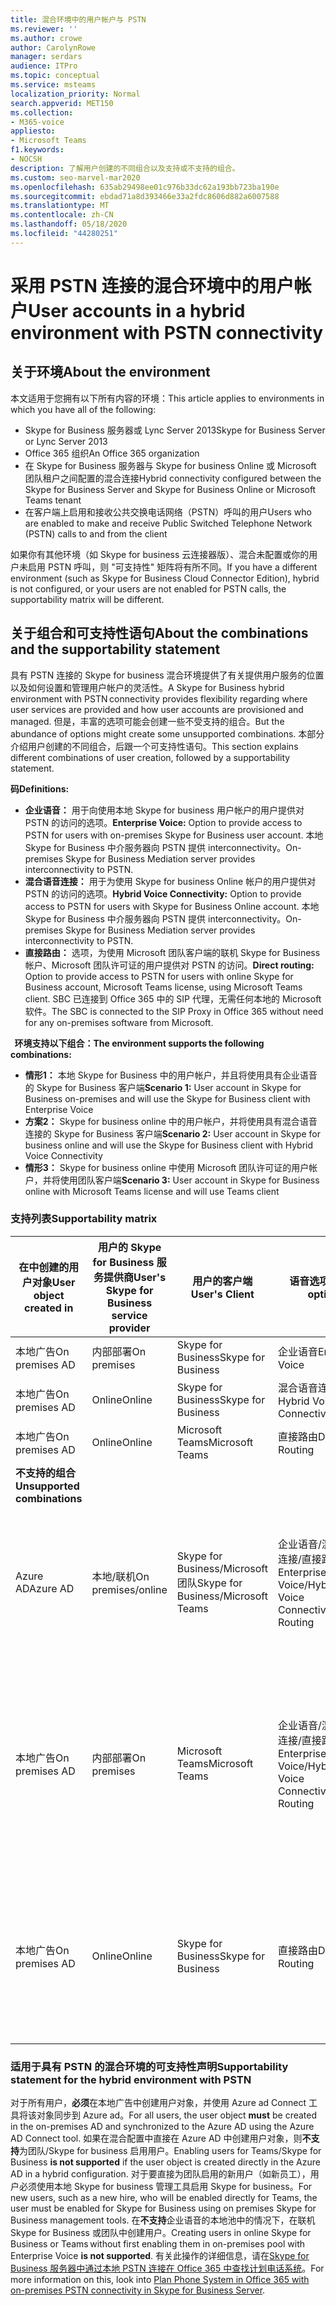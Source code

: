 ```yaml
---
title: 混合环境中的用户帐户与 PSTN
ms.reviewer: ''
ms.author: crowe
author: CarolynRowe
manager: serdars
audience: ITPro
ms.topic: conceptual
ms.service: msteams
localization_priority: Normal
search.appverid: MET150
ms.collection:
- M365-voice
appliesto:
- Microsoft Teams
f1.keywords:
- NOCSH
description: 了解用户创建的不同组合以及支持或不支持的组合。
ms.custom: seo-marvel-mar2020
ms.openlocfilehash: 635ab29498ee01c976b33dc62a193bb723ba190e
ms.sourcegitcommit: ebdad71a8d393466e33a2fdc8606d882a6007588
ms.translationtype: MT
ms.contentlocale: zh-CN
ms.lasthandoff: 05/18/2020
ms.locfileid: "44280251"
---
```

# <a name="user-accounts-in-a-hybrid-environment-with-pstn-connectivity"></a><span data-ttu-id="25b77-103">采用 PSTN 连接的混合环境中的用户帐户</span><span class="sxs-lookup"><span data-stu-id="25b77-103">User accounts in a hybrid environment with PSTN connectivity</span></span>

## <a name="about-the-environment"></a><span data-ttu-id="25b77-104">关于环境</span><span class="sxs-lookup"><span data-stu-id="25b77-104">About the environment</span></span>

<span data-ttu-id="25b77-105">本文适用于您拥有以下所有内容的环境：</span><span class="sxs-lookup"><span data-stu-id="25b77-105">This article applies to environments in which you have all of the following:</span></span> 
 
- <span data-ttu-id="25b77-106">Skype for Business 服务器或 Lync Server 2013</span><span class="sxs-lookup"><span data-stu-id="25b77-106">Skype for Business Server or Lync Server 2013</span></span> 
- <span data-ttu-id="25b77-107">Office 365 组织</span><span class="sxs-lookup"><span data-stu-id="25b77-107">An Office 365 organization</span></span> 
- <span data-ttu-id="25b77-108">在 Skype for Business 服务器与 Skype for business Online 或 Microsoft 团队租户之间配置的混合连接</span><span class="sxs-lookup"><span data-stu-id="25b77-108">Hybrid connectivity configured between the Skype for Business Server and Skype for Business Online or Microsoft Teams tenant</span></span> 
- <span data-ttu-id="25b77-109">在客户端上启用和接收公共交换电话网络（PSTN）呼叫的用户</span><span class="sxs-lookup"><span data-stu-id="25b77-109">Users who are enabled to make and receive Public Switched Telephone Network (PSTN) calls to and from the client</span></span>

 
<span data-ttu-id="25b77-110">如果你有其他环境（如 Skype for business 云连接器版）、混合未配置或你的用户未启用 PSTN 呼叫，则 "可支持性" 矩阵将有所不同。</span><span class="sxs-lookup"><span data-stu-id="25b77-110">If you have a different environment (such as Skype for Business Cloud Connector Edition), hybrid is not configured, or your users are not enabled for PSTN calls, the supportability matrix will be different.</span></span>  

## <a name="about-the-combinations-and-the-supportability-statement"></a><span data-ttu-id="25b77-111">关于组合和可支持性语句</span><span class="sxs-lookup"><span data-stu-id="25b77-111">About the combinations and the supportability statement</span></span>  

<span data-ttu-id="25b77-112">具有 PSTN 连接的 Skype for business 混合环境提供了有关提供用户服务的位置以及如何设置和管理用户帐户的灵活性。</span><span class="sxs-lookup"><span data-stu-id="25b77-112">A Skype for Business hybrid environment with PSTN connectivity provides flexibility regarding where user services are provided and how user accounts are provisioned and managed.</span></span> <span data-ttu-id="25b77-113">但是，丰富的选项可能会创建一些不受支持的组合。</span><span class="sxs-lookup"><span data-stu-id="25b77-113">But the abundance of options might create some unsupported combinations.</span></span> <span data-ttu-id="25b77-114">本部分介绍用户创建的不同组合，后跟一个可支持性语句。</span><span class="sxs-lookup"><span data-stu-id="25b77-114">This section explains different combinations of user creation, followed by a supportability statement.</span></span>


<span data-ttu-id="25b77-115">**码**</span><span class="sxs-lookup"><span data-stu-id="25b77-115">**Definitions:**</span></span>   
- <span data-ttu-id="25b77-116">**企业语音：** 用于向使用本地 Skype for business 用户帐户的用户提供对 PSTN 的访问的选项。</span><span class="sxs-lookup"><span data-stu-id="25b77-116">**Enterprise Voice:** Option to provide access to PSTN for users with on-premises Skype for Business user account.</span></span> <span data-ttu-id="25b77-117">本地 Skype for Business 中介服务器向 PSTN 提供 interconnectivity。</span><span class="sxs-lookup"><span data-stu-id="25b77-117">On-premises Skype for Business Mediation server provides interconnectivity to PSTN.</span></span>  
- <span data-ttu-id="25b77-118">**混合语音连接：** 用于为使用 Skype for business Online 帐户的用户提供对 PSTN 的访问的选项。</span><span class="sxs-lookup"><span data-stu-id="25b77-118">**Hybrid Voice Connectivity:** Option to provide access to PSTN for users with Skype for Business Online account.</span></span> <span data-ttu-id="25b77-119">本地 Skype for Business 中介服务器向 PSTN 提供 interconnectivity。</span><span class="sxs-lookup"><span data-stu-id="25b77-119">On-premises Skype for Business Mediation server provides interconnectivity to PSTN.</span></span> 
- <span data-ttu-id="25b77-120">**直接路由：** 选项，为使用 Microsoft 团队客户端的联机 Skype for Business 帐户、Microsoft 团队许可证的用户提供对 PSTN 的访问。</span><span class="sxs-lookup"><span data-stu-id="25b77-120">**Direct routing:** Option to provide access to PSTN for users with online Skype for Business account, Microsoft Teams license, using Microsoft Teams client.</span></span> <span data-ttu-id="25b77-121">SBC 已连接到 Office 365 中的 SIP 代理，无需任何本地的 Microsoft 软件。</span><span class="sxs-lookup"><span data-stu-id="25b77-121">The SBC is connected to the SIP Proxy in Office 365 without need for any on-premises software from Microsoft.</span></span>

  
<span data-ttu-id="25b77-122">**环境支持以下组合：**</span><span class="sxs-lookup"><span data-stu-id="25b77-122">**The environment supports the following combinations:**</span></span>
- <span data-ttu-id="25b77-123">**情形1：** 本地 Skype for Business 中的用户帐户，并且将使用具有企业语音的 Skype for Business 客户端</span><span class="sxs-lookup"><span data-stu-id="25b77-123">**Scenario 1:** User account in Skype for Business on-premises and will use the Skype for Business client with Enterprise Voice</span></span>
- <span data-ttu-id="25b77-124">**方案2：** Skype for business online 中的用户帐户，并将使用具有混合语音连接的 Skype for Business 客户端</span><span class="sxs-lookup"><span data-stu-id="25b77-124">**Scenario 2:** User account in Skype for business online and will use the Skype for Business client with Hybrid Voice Connectivity</span></span>
- <span data-ttu-id="25b77-125">**情形3：** Skype for business online 中使用 Microsoft 团队许可证的用户帐户，并将使用团队客户端</span><span class="sxs-lookup"><span data-stu-id="25b77-125">**Scenario 3:** User account in Skype for Business online with Microsoft Teams license and will use Teams client</span></span>
 
### <a name="supportability-matrix"></a><span data-ttu-id="25b77-126">支持列表</span><span class="sxs-lookup"><span data-stu-id="25b77-126">Supportability matrix</span></span>


|<span data-ttu-id="25b77-127">**在中创建的用户对象**</span><span class="sxs-lookup"><span data-stu-id="25b77-127">**User object created in**</span></span>  |<span data-ttu-id="25b77-128">**用户的 Skype for Business 服务提供商**</span><span class="sxs-lookup"><span data-stu-id="25b77-128">**User's Skype for Business service provider**</span></span>|<span data-ttu-id="25b77-129">**用户的客户端**</span><span class="sxs-lookup"><span data-stu-id="25b77-129">**User's Client**</span></span>|<span data-ttu-id="25b77-130">**语音选项**</span><span class="sxs-lookup"><span data-stu-id="25b77-130">**Voice option**</span></span>|<span data-ttu-id="25b77-131">**支持**</span><span class="sxs-lookup"><span data-stu-id="25b77-131">**Supported**</span></span>|
| ------------ | --------- | --------- | --------- | -------- |
|<span data-ttu-id="25b77-132">本地广告</span><span class="sxs-lookup"><span data-stu-id="25b77-132">On premises AD</span></span>| <span data-ttu-id="25b77-133">内部部署</span><span class="sxs-lookup"><span data-stu-id="25b77-133">On premises</span></span> |<span data-ttu-id="25b77-134">Skype for Business</span><span class="sxs-lookup"><span data-stu-id="25b77-134">Skype for Business</span></span>   | <span data-ttu-id="25b77-135">企业语音</span><span class="sxs-lookup"><span data-stu-id="25b77-135">Enterprise Voice</span></span>   |<span data-ttu-id="25b77-136">是</span><span class="sxs-lookup"><span data-stu-id="25b77-136">Yes</span></span>|
|<span data-ttu-id="25b77-137">本地广告</span><span class="sxs-lookup"><span data-stu-id="25b77-137">On premises AD</span></span>|<span data-ttu-id="25b77-138">Online</span><span class="sxs-lookup"><span data-stu-id="25b77-138">Online</span></span>| <span data-ttu-id="25b77-139">Skype for Business</span><span class="sxs-lookup"><span data-stu-id="25b77-139">Skype for Business</span></span>  | <span data-ttu-id="25b77-140">混合语音连接</span><span class="sxs-lookup"><span data-stu-id="25b77-140">Hybrid Voice Connectivity</span></span>   |<span data-ttu-id="25b77-141">是</span><span class="sxs-lookup"><span data-stu-id="25b77-141">Yes</span></span> |
|<span data-ttu-id="25b77-142">本地广告</span><span class="sxs-lookup"><span data-stu-id="25b77-142">On premises AD</span></span>|<span data-ttu-id="25b77-143">Online</span><span class="sxs-lookup"><span data-stu-id="25b77-143">Online</span></span> |<span data-ttu-id="25b77-144">Microsoft Teams</span><span class="sxs-lookup"><span data-stu-id="25b77-144">Microsoft Teams</span></span> |<span data-ttu-id="25b77-145">直接路由</span><span class="sxs-lookup"><span data-stu-id="25b77-145">Direct Routing</span></span>  |<span data-ttu-id="25b77-146">是</span><span class="sxs-lookup"><span data-stu-id="25b77-146">Yes</span></span> |
|<span data-ttu-id="25b77-147">**不支持的组合**</span><span class="sxs-lookup"><span data-stu-id="25b77-147">**Unsupported combinations**</span></span>    | |         |         |      |
|<span data-ttu-id="25b77-148">Azure AD</span><span class="sxs-lookup"><span data-stu-id="25b77-148">Azure AD</span></span>| <span data-ttu-id="25b77-149">本地/联机</span><span class="sxs-lookup"><span data-stu-id="25b77-149">On premises/online</span></span> | <span data-ttu-id="25b77-150">Skype for Business/Microsoft 团队</span><span class="sxs-lookup"><span data-stu-id="25b77-150">Skype for Business/Microsoft Teams</span></span>|<span data-ttu-id="25b77-151">企业语音/混合语音连接/直接路由</span><span class="sxs-lookup"><span data-stu-id="25b77-151">Enterprise Voice/Hybrid Voice Connectivity/Direct Routing</span></span>  |<span data-ttu-id="25b77-152">否，必须先在本地广告中创建用户对象</span><span class="sxs-lookup"><span data-stu-id="25b77-152">No, user object MUST be created in on-premises AD first</span></span> |
|<span data-ttu-id="25b77-153">本地广告</span><span class="sxs-lookup"><span data-stu-id="25b77-153">On premises AD</span></span>  |<span data-ttu-id="25b77-154">内部部署</span><span class="sxs-lookup"><span data-stu-id="25b77-154">On premises</span></span>| <span data-ttu-id="25b77-155">Microsoft Teams</span><span class="sxs-lookup"><span data-stu-id="25b77-155">Microsoft Teams</span></span>| <span data-ttu-id="25b77-156">企业语音/混合语音连接/直接路由</span><span class="sxs-lookup"><span data-stu-id="25b77-156">Enterprise Voice/Hybrid Voice Connectivity/Direct Routing</span></span>   |<span data-ttu-id="25b77-157">否，本地 Skype for business 不支持 Microsoft 团队客户端</span><span class="sxs-lookup"><span data-stu-id="25b77-157">No, Microsoft Teams client is not supported with on-premises Skype for Business</span></span> |     
|<span data-ttu-id="25b77-158">本地广告</span><span class="sxs-lookup"><span data-stu-id="25b77-158">On premises AD</span></span>  |<span data-ttu-id="25b77-159">Online</span><span class="sxs-lookup"><span data-stu-id="25b77-159">Online</span></span> |<span data-ttu-id="25b77-160">Skype for Business</span><span class="sxs-lookup"><span data-stu-id="25b77-160">Skype for Business</span></span>  | <span data-ttu-id="25b77-161">直接路由</span><span class="sxs-lookup"><span data-stu-id="25b77-161">Direct Routing</span></span>  |<span data-ttu-id="25b77-162">否，Skype for Business 客户端不支持直接路由</span><span class="sxs-lookup"><span data-stu-id="25b77-162">No, Direct Routing is not supported with Skype for Business client</span></span>  |


### <a name="supportability-statement-for-the-hybrid-environment-with-pstn"></a><span data-ttu-id="25b77-163">适用于具有 PSTN 的混合环境的可支持性声明</span><span class="sxs-lookup"><span data-stu-id="25b77-163">Supportability statement for the hybrid environment with PSTN</span></span>

<span data-ttu-id="25b77-164">对于所有用户，**必须**在本地广告中创建用户对象，并使用 Azure ad Connect 工具将该对象同步到 Azure ad。</span><span class="sxs-lookup"><span data-stu-id="25b77-164">For all users, the user object **must** be created in the on-premises AD and synchronized to the Azure AD using the Azure AD Connect tool.</span></span> <span data-ttu-id="25b77-165">如果在混合配置中直接在 Azure AD 中创建用户对象，则**不支持**为团队/Skype for business 启用用户。</span><span class="sxs-lookup"><span data-stu-id="25b77-165">Enabling users for Teams/Skype for Business **is not supported** if the user object is created directly in the Azure AD in a hybrid configuration.</span></span> <span data-ttu-id="25b77-166">对于要直接为团队启用的新用户（如新员工），用户必须使用本地 Skype for business 管理工具启用 Skype for business。</span><span class="sxs-lookup"><span data-stu-id="25b77-166">For new users, such as a new hire, who will be enabled directly for Teams, the user must be enabled for Skype for Business using on premises Skype for Business management tools.</span></span> <span data-ttu-id="25b77-167">在**不支持**企业语音的本地池中的情况下，在联机 Skype for Business 或团队中创建用户。</span><span class="sxs-lookup"><span data-stu-id="25b77-167">Creating users in online Skype for Business or Teams without first enabling them in on-premises pool with Enterprise Voice **is not supported**.</span></span> <span data-ttu-id="25b77-168">有关此操作的详细信息，请在[Skype for Business 服务器中通过本地 PSTN 连接在 Office 365 中查找计划电话系统](https://docs.microsoft.com/skypeforbusiness/skype-for-business-hybrid-solutions/plan-your-phone-system-cloud-pbx-solution/plan-phone-system-with-on-premises-pstn-connectivity)。</span><span class="sxs-lookup"><span data-stu-id="25b77-168">For more information on this, look into [Plan Phone System in Office 365 with on-premises PSTN connectivity in Skype for Business Server](https://docs.microsoft.com/skypeforbusiness/skype-for-business-hybrid-solutions/plan-your-phone-system-cloud-pbx-solution/plan-phone-system-with-on-premises-pstn-connectivity).</span></span>
